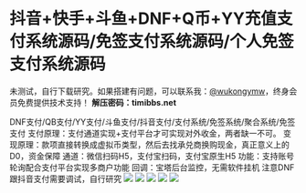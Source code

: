 # 抖音+快手+斗鱼+DNF+Q币+YY充值支付系统源码/免签支付系统源码/个人免签支付系统源码

未测试，自行下载研究。如果搭建有问题，可以联系我：[@wukongymw](http://t.me/wukongymw)，终身会员免费提供技术支持！
**解压密码：timibbs.net**

DNF支付/QB支付/YY支付/斗鱼支付/抖音支付/支付系统/免签系统/聚合系统/免签支付
支付原理：支付通道实现+支付平台才可实现对外收金，两者缺一不可。
变现原理：款项直接转换成虚拟币类型，然后去找承兑商换购现金，真正意义上的D0，资金保障
通道：微信扫码H5，支付宝扫码，支付宝原生H5
功能：支持账号轮询配合支付平台实现多商户功能
回调：宝塔后台监控，无需软件挂机
注意DNF跟抖音支付需要调试，自行研究
[![](https://wukongymw.com/wp-content/uploads/2023/10/1697461782-29ed7b4ff8e6e73.jpg)](https://wukongymw.com/wp-content/uploads/2023/10/1697461782-29ed7b4ff8e6e73.jpg)
[![](https://wukongymw.com/wp-content/uploads/2023/10/1697461781-f4d3b3d3ad0be5c.jpg)](https://wukongymw.com/wp-content/uploads/2023/10/1697461781-f4d3b3d3ad0be5c.jpg)
[![](https://wukongymw.com/wp-content/uploads/2023/10/1697461780-d500a75d4acb54d.jpg)](https://wukongymw.com/wp-content/uploads/2023/10/1697461780-d500a75d4acb54d.jpg)
[![](https://wukongymw.com/wp-content/uploads/2023/10/1697461779-68c4d1ad25c1185.jpg)](https://wukongymw.com/wp-content/uploads/2023/10/1697461779-68c4d1ad25c1185.jpg)
[![](https://wukongymw.com/wp-content/uploads/2023/10/1697461778-ec7759c95188daf.jpg)](https://wukongymw.com/wp-content/uploads/2023/10/1697461778-ec7759c95188daf.jpg)